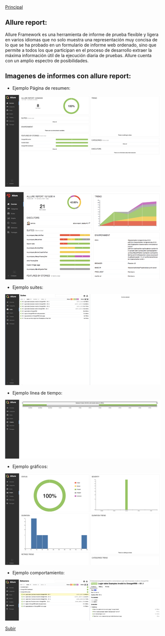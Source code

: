 <a name='top'></a>
[Principal](../README.md)<br/>

## Allure report:
Allure Framework es una herramienta de informe de prueba flexible y ligera en varios idiomas que no solo muestra una representación muy concisa de lo que se ha probado en un formulario de informe web ordenado, sino que permite a todos los que participan en el proceso de desarrollo extraer la máxima información útil de la ejecución diaria de pruebas.
Allure cuenta con un amplio espectro de posibilidades.

## Imagenes de informes con allure report:

- Ejemplo Página de resumen:

![overview](Overview.png) 

![overview1](Overview1.png) 

- Ejemplo suites:

![suite](suites.png) 

- Ejemplo línea de tiempo:

![timeline](timeline.png) 

- Ejemplo gráficos:

![graph](graphs.png) 

- Ejemplo comportamiento:

![behaviors](behaviors.png) 

[Subir](#top)
